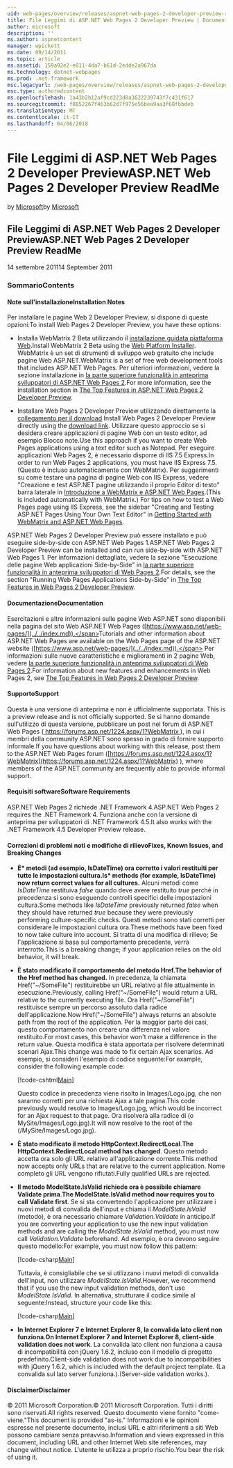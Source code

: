 ```yaml
---
uid: web-pages/overview/releases/aspnet-web-pages-2-developer-preview-readme
title: File Leggimi di ASP.NET Web Pages 2 Developer Preview | Documenti Microsoft
author: microsoft
description: ''
ms.author: aspnetcontent
manager: wpickett
ms.date: 09/14/2011
ms.topic: article
ms.assetid: 159a92e2-e011-4da7-b61d-2edde2a967da
ms.technology: dotnet-webpages
ms.prod: .net-framework
msc.legacyurl: /web-pages/overview/releases/aspnet-web-pages-2-developer-preview-readme
msc.type: authoredcontent
ms.openlocfilehash: 1a43b2b12af9cd223d8a3622239743f7c431f617
ms.sourcegitcommit: f8852267f463b62d7f975e56bea9aa3f68fbbdeb
ms.translationtype: MT
ms.contentlocale: it-IT
ms.lasthandoff: 04/06/2018
---
```

<a name="aspnet-web-pages-2-developer-preview-readme"></a><span data-ttu-id="37bcc-102">File Leggimi di ASP.NET Web Pages 2 Developer Preview</span><span class="sxs-lookup"><span data-stu-id="37bcc-102">ASP.NET Web Pages 2 Developer Preview ReadMe</span></span>
====================
<span data-ttu-id="37bcc-103">by [Microsoft](https://github.com/microsoft)</span><span class="sxs-lookup"><span data-stu-id="37bcc-103">by [Microsoft](https://github.com/microsoft)</span></span>

## <a name="aspnet-web-pages-2-developer-preview-readme"></a><span data-ttu-id="37bcc-104">File Leggimi di ASP.NET Web Pages 2 Developer Preview</span><span class="sxs-lookup"><span data-stu-id="37bcc-104">ASP.NET Web Pages 2 Developer Preview ReadMe</span></span>

<span data-ttu-id="37bcc-105">14 settembre 2011</span><span class="sxs-lookup"><span data-stu-id="37bcc-105">14 September 2011</span></span>

### <a name="contents"></a><span data-ttu-id="37bcc-106">Sommario</span><span class="sxs-lookup"><span data-stu-id="37bcc-106">Contents</span></span>

#### <a id="_Toc303701284"></a>  <span data-ttu-id="37bcc-107">Note sull'installazione</span><span class="sxs-lookup"><span data-stu-id="37bcc-107">Installation Notes</span></span>

<span data-ttu-id="37bcc-108">Per installare le pagine Web 2 Developer Preview, si dispone di queste opzioni:</span><span class="sxs-lookup"><span data-stu-id="37bcc-108">To install Web Pages 2 Developer Preview, you have these options:</span></span>

- <span data-ttu-id="37bcc-109">Installa WebMatrix 2 Beta utilizzando il [installazione guidata piattaforma Web](https://go.microsoft.com/fwlink/?LinkId=226883).</span><span class="sxs-lookup"><span data-stu-id="37bcc-109">Install WebMatrix 2 Beta using the [Web Platform Installer](https://go.microsoft.com/fwlink/?LinkId=226883).</span></span> <span data-ttu-id="37bcc-110">WebMatrix è un set di strumenti di sviluppo web gratuito che include pagine Web ASP.NET.</span><span class="sxs-lookup"><span data-stu-id="37bcc-110">WebMatrix is a set of free web development tools that includes ASP.NET Web Pages.</span></span> <span data-ttu-id="37bcc-111">Per ulteriori informazioni, vedere la sezione installazione in [la parte superiore funzionalità in anteprima sviluppatori di ASP.NET Web Pages 2](https://go.microsoft.com/fwlink/?LinkID=227824).</span><span class="sxs-lookup"><span data-stu-id="37bcc-111">For more information, see the installation section in [The Top Features in ASP.NET Web Pages 2 Developer Preview](https://go.microsoft.com/fwlink/?LinkID=227824).</span></span>

- <span data-ttu-id="37bcc-112">Installare Web Pages 2 Developer Preview utilizzando direttamente la [collegamento per il download](https://go.microsoft.com/fwlink/?LinkID=226335).</span><span class="sxs-lookup"><span data-stu-id="37bcc-112">Install Web Pages 2 Developer Preview directly using the [download link](https://go.microsoft.com/fwlink/?LinkID=226335).</span></span> <span data-ttu-id="37bcc-113">Utilizzare questo approccio se si desidera creare applicazioni di pagine Web con un testo editor, ad esempio Blocco note.</span><span class="sxs-lookup"><span data-stu-id="37bcc-113">Use this approach if you want to create Web Pages applications using a text editor such as Notepad.</span></span> <span data-ttu-id="37bcc-114">Per eseguire applicazioni Web Pages 2, è necessario disporre di IIS 7.5 Express.</span><span class="sxs-lookup"><span data-stu-id="37bcc-114">In order to run Web Pages 2 applications, you must have IIS Express 7.5.</span></span> <span data-ttu-id="37bcc-115">(Questo è incluso automaticamente con WebMatrix). Per suggerimenti su come testare una pagina di pagine Web con IIS Express, vedere "Creazione e test ASP.NET pagine utilizzando il proprio Editor di testo" barra laterale in [Introduzione a WebMatrix e ASP.NET Web Pages](https://go.microsoft.com/fwlink/?LinkId=202889).</span><span class="sxs-lookup"><span data-stu-id="37bcc-115">(This is included automatically with WebMatrix.) For tips on how to test a Web Pages page using IIS Express, see the sidebar "Creating and Testing ASP.NET Pages Using Your Own Text Editor" in [Getting Started with WebMatrix and ASP.NET Web Pages](https://go.microsoft.com/fwlink/?LinkId=202889).</span></span>

<span data-ttu-id="37bcc-116">ASP.NET Web Pages 2 Developer Preview può essere installato e può eseguire side-by-side con ASP.NET Web Pages 1.</span><span class="sxs-lookup"><span data-stu-id="37bcc-116">ASP.NET Web Pages 2 Developer Preview can be installed and can run side-by-side with ASP.NET Web Pages 1.</span></span> <a id="a"></a><span data-ttu-id="37bcc-117">Per informazioni dettagliate, vedere la sezione "Esecuzione delle pagine Web applicazioni Side-by-Side" in [la parte superiore funzionalità in anteprima sviluppatori di Web Pages 2](https://go.microsoft.com/fwlink/?LinkID=227824).</span><span class="sxs-lookup"><span data-stu-id="37bcc-117">For details, see the section "Running Web Pages Applications Side-by-Side" in [The Top Features in Web Pages 2 Developer Preview](https://go.microsoft.com/fwlink/?LinkID=227824).</span></span>

#### <a id="_Toc303701285"></a>  <span data-ttu-id="37bcc-118">Documentazione</span><span class="sxs-lookup"><span data-stu-id="37bcc-118">Documentation</span></span>

<span data-ttu-id="37bcc-119">Esercitazioni e altre informazioni sulle pagine Web ASP.NET sono disponibili nella pagina del sito Web ASP.NET Web Pages ([https://www.asp.net/web-pages/](../../index.md)).</span><span class="sxs-lookup"><span data-stu-id="37bcc-119">Tutorials and other information about ASP.NET Web Pages are available on the Web Pages page of the ASP.NET website ([https://www.asp.net/web-pages/](../../index.md)).</span></span> <span data-ttu-id="37bcc-120">Per informazioni sulle nuove caratteristiche e miglioramenti in 2 pagine Web, vedere [la parte superiore funzionalità in anteprima sviluppatori di Web Pages 2](https://go.microsoft.com/fwlink/?LinkID=227824).</span><span class="sxs-lookup"><span data-stu-id="37bcc-120">For information about new features and enhancements in Web Pages 2, see [The Top Features in Web Pages 2 Developer Preview](https://go.microsoft.com/fwlink/?LinkID=227824).</span></span>

#### <a id="_Toc303701286"></a>  <span data-ttu-id="37bcc-121">Supporto</span><span class="sxs-lookup"><span data-stu-id="37bcc-121">Support</span></span>

<a id="_Toc209852135"></a><span data-ttu-id="37bcc-122"><a id="_Toc255833657"></a> Questa è una versione di anteprima e non è ufficialmente supportata.</span><span class="sxs-lookup"><span data-stu-id="37bcc-122"><a id="_Toc255833657"></a> This is a preview release and is not officially supported.</span></span> <span data-ttu-id="37bcc-123">Se si hanno domande sull'utilizzo di questa versione, pubblicare un post nel forum di ASP.NET Web Pages ([ https://forums.asp.net/1224.aspx/1?WebMatrix ](https://forums.asp.net/1224.aspx/1?WebMatrix) ), in cui i membri della community ASP.NET sono spesso in grado di fornire supporto informale.</span><span class="sxs-lookup"><span data-stu-id="37bcc-123">If you have questions about working with this release, post them to the ASP.NET Web Pages forum ([https://forums.asp.net/1224.aspx/1?WebMatrix](https://forums.asp.net/1224.aspx/1?WebMatrix) ), where members of the ASP.NET community are frequently able to provide informal support.</span></span>

#### <a id="_Toc303701287"></a>  <span data-ttu-id="37bcc-124">Requisiti software</span><span class="sxs-lookup"><span data-stu-id="37bcc-124">Software Requirements</span></span>

<span data-ttu-id="37bcc-125">ASP.NET Web Pages 2 richiede .NET Framework 4.</span><span class="sxs-lookup"><span data-stu-id="37bcc-125">ASP.NET Web Pages 2 requires the .NET Framework 4.</span></span> <span data-ttu-id="37bcc-126">Funziona anche con la versione di anteprima per sviluppatori di .NET Framework 4.5.</span><span class="sxs-lookup"><span data-stu-id="37bcc-126">It also works with the .NET Framework 4.5 Developer Preview release.</span></span>

<a id="_Toc303701288"></a><a id="_Breaking_Changes"></a>

#### <a name="fixes-known-issues-and-breaking-changes"></a><span data-ttu-id="37bcc-127">Correzioni di problemi noti e modifiche di rilievo</span><span class="sxs-lookup"><span data-stu-id="37bcc-127">Fixes, Known Issues, and Breaking Changes</span></span>

<a id="_Toc224729061"></a><a id="_Toc238051347"></a>

- <span data-ttu-id="37bcc-128">**È\* metodi (ad esempio, IsDateTime) ora corretto i valori restituiti per tutte le impostazioni cultura.**</span><span class="sxs-lookup"><span data-stu-id="37bcc-128">**Is\* methods (for example, IsDateTime) now return correct values for all cultures.**</span></span> <span data-ttu-id="37bcc-129">Alcuni metodi come *IsDateTime* restituiva *false* quando deve avere restituito *true* perché in precedenza si sono eseguendo controlli specifici delle impostazioni cultura.</span><span class="sxs-lookup"><span data-stu-id="37bcc-129">Some methods like *IsDateTime* previously returned *false* when they should have returned *true* because they were previously performing culture-specific checks.</span></span> <span data-ttu-id="37bcc-130">Questi metodi sono stati corretti per considerare le impostazioni cultura ora.</span><span class="sxs-lookup"><span data-stu-id="37bcc-130">These methods have been fixed to now take culture into account.</span></span> <span data-ttu-id="37bcc-131">Si tratta di una modifica di rilievo; Se l'applicazione si basa sul comportamento precedente, verrà interrotto.</span><span class="sxs-lookup"><span data-stu-id="37bcc-131">This is a breaking change; if your application relies on the old behavior, it will break.</span></span>
- <span data-ttu-id="37bcc-132">**È stato modificato il comportamento del metodo Href.**</span><span class="sxs-lookup"><span data-stu-id="37bcc-132">**The behavior of the Href method has changed.**</span></span> <span data-ttu-id="37bcc-133">In precedenza, la chiamata Href("~/SomeFile") restituirebbe un URL relativo al file attualmente in esecuzione.</span><span class="sxs-lookup"><span data-stu-id="37bcc-133">Previously, calling Href("~/SomeFile") would return a URL relative to the currently executing file.</span></span> <span data-ttu-id="37bcc-134">Ora Href("~/SomeFile") restituisce sempre un percorso assoluto dalla radice dell'applicazione.</span><span class="sxs-lookup"><span data-stu-id="37bcc-134">Now Href("~/SomeFile") always returns an absolute path from the root of the application.</span></span> <span data-ttu-id="37bcc-135">Per la maggior parte dei casi, questo comportamento non creare una differenza nel valore restituito.</span><span class="sxs-lookup"><span data-stu-id="37bcc-135">For most cases, this behavior won't make a difference in the return value.</span></span> <span data-ttu-id="37bcc-136">Questa modifica è stata apportata per risolvere determinati scenari Ajax.</span><span class="sxs-lookup"><span data-stu-id="37bcc-136">This change was made to fix certain Ajax scenarios.</span></span> <span data-ttu-id="37bcc-137">Ad esempio, si consideri l'esempio di codice seguente:</span><span class="sxs-lookup"><span data-stu-id="37bcc-137">For example, consider the following example code:</span></span> 

    [!code-cshtml[Main](aspnet-web-pages-2-developer-preview-readme/samples/sample1.cshtml)]

    <span data-ttu-id="37bcc-138">Questo codice in precedenza viene risolto in Images/Logo.jpg, che non saranno corretti per una richiesta Ajax a tale pagina.</span><span class="sxs-lookup"><span data-stu-id="37bcc-138">This code previously would resolve to Images/Logo.jpg, which would be incorrect for an Ajax request to that page.</span></span> <span data-ttu-id="37bcc-139">Ora risolverà alla radice di (o MySite/Images/Logo.jpg).</span><span class="sxs-lookup"><span data-stu-id="37bcc-139">It will now resolve to the root of the (/MySite/Images/Logo.jpg).</span></span>
- <span data-ttu-id="37bcc-140">**È stato modificato il metodo HttpContext.RedirectLocal**.</span><span class="sxs-lookup"><span data-stu-id="37bcc-140">**The HttpContext.RedirectLocal method has changed**.</span></span> <span data-ttu-id="37bcc-141">Questo metodo accetta ora solo gli URL relativo all'applicazione corrente.</span><span class="sxs-lookup"><span data-stu-id="37bcc-141">This method now accepts only URLs that are relative to the current application.</span></span> <span data-ttu-id="37bcc-142">Nome completo gli URL vengono rifiutati.</span><span class="sxs-lookup"><span data-stu-id="37bcc-142">Fully qualified URLs are rejected.</span></span>
- <span data-ttu-id="37bcc-143">**Il metodo ModelState.IsValid richiede ora è possibile chiamare Validate prima**.</span><span class="sxs-lookup"><span data-stu-id="37bcc-143">**The ModelState.IsValid method now requires you to call Validate first**.</span></span> <span data-ttu-id="37bcc-144">Se si sta convertendo l'applicazione per utilizzare i nuovi metodi di convalida dell'input e chiama il *ModelState.IsValid* (metodo), è ora necessario chiamare *Validation.Validate* in anticipo.</span><span class="sxs-lookup"><span data-stu-id="37bcc-144">If you are converting your application to use the new input validation methods and are calling the *ModelState.IsValid* method, you must now call *Validation.Validate* beforehand.</span></span> <span data-ttu-id="37bcc-145">Ad esempio, è ora devono seguire questo modello:</span><span class="sxs-lookup"><span data-stu-id="37bcc-145">For example, you must now follow this pattern:</span></span> 

    [!code-csharp[Main](aspnet-web-pages-2-developer-preview-readme/samples/sample2.cs)]

  <span data-ttu-id="37bcc-146">Tuttavia, è consigliabile che se si utilizzano i nuovi metodi di convalida dell'input, non utilizzare *ModelState.IsValid*.</span><span class="sxs-lookup"><span data-stu-id="37bcc-146">However, we recommend that if you use the new input validation methods, don't use *ModelState.IsValid*.</span></span> <span data-ttu-id="37bcc-147">In alternativa, strutturare il codice simile al seguente:</span><span class="sxs-lookup"><span data-stu-id="37bcc-147">Instead, structure your code like this:</span></span> 

    [!code-csharp[Main](aspnet-web-pages-2-developer-preview-readme/samples/sample3.cs)]
- <span data-ttu-id="37bcc-148">**In Internet Explorer 7 e Internet Explorer 8, la convalida lato client non funziona**.</span><span class="sxs-lookup"><span data-stu-id="37bcc-148">**On Internet Explorer 7 and Internet Explorer 8, client-side validation does not work**.</span></span> <span data-ttu-id="37bcc-149">La convalida lato client non funziona a causa di incompatibilità con jQuery 1.6.2, incluso con il modello di progetto predefinito.</span><span class="sxs-lookup"><span data-stu-id="37bcc-149">Client-side validation does not work due to incompatibilities with jQuery 1.6.2, which is included with the default project template.</span></span> <span data-ttu-id="37bcc-150">(La convalida sul lato server funziona.).</span><span class="sxs-lookup"><span data-stu-id="37bcc-150">(Server-side validation works.).</span></span>

#### <a id="_Toc303701289"></a>  <span data-ttu-id="37bcc-151">Disclaimer</span><span class="sxs-lookup"><span data-stu-id="37bcc-151">Disclaimer</span></span>

<span data-ttu-id="37bcc-152">© 2011 Microsoft Corporation.</span><span class="sxs-lookup"><span data-stu-id="37bcc-152">© 2011 Microsoft Corporation.</span></span> <span data-ttu-id="37bcc-153">Tutti i diritti sono riservati.</span><span class="sxs-lookup"><span data-stu-id="37bcc-153">All rights reserved.</span></span> <span data-ttu-id="37bcc-154">Questo documento viene fornito "come-viene."</span><span class="sxs-lookup"><span data-stu-id="37bcc-154">This document is provided "as-is."</span></span> <span data-ttu-id="37bcc-155">Informazioni e le opinioni espresse nel presente documento, inclusi URL e altri riferimenti a siti Web possono cambiare senza preavviso.</span><span class="sxs-lookup"><span data-stu-id="37bcc-155">Information and views expressed in this document, including URL and other Internet Web site references, may change without notice.</span></span> <span data-ttu-id="37bcc-156">L'utente le utilizza a proprio rischio.</span><span class="sxs-lookup"><span data-stu-id="37bcc-156">You bear the risk of using it.</span></span>
